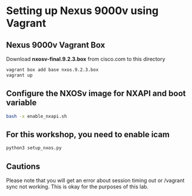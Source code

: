# Setting up Nexus 9000v using Vagrant

## Nexus 9000v Vagrant Box

Download **nxosv-final.9.2.3.box** from cisco.com to this directory

```bash
vagrant box add base nxos.9.2.3.box
vagrant up
```

## Configure the NXOSv image for NXAPI and boot variable

```bash
bash -x enable_nxapi.sh
```

## For this workshop, you need to enable icam

```bash
python3 setup_nxos.py
```

## Cautions

Please note that you will get an error about session timing
out or /vagrant sync not working.  This is okay for the purposes of
this lab.

